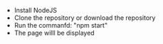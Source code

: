 + Install NodeJS
+ Clone the repository or download the repository
+ Run the commanfd: "npm start"
+ The page willl be displayed
